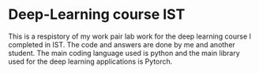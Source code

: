 # Deep-Learning course IST

This is a respistory of my work pair lab work for the deep learning course I completed in IST. The code and answers are done by me and another student.
The main coding language used is python and the main library used for the deep learning applications is Pytorch.

